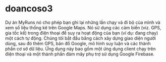 # doancoso3
Dự án MyRuns nó cho phép bạn ghi lại những lần chạy và đi bộ của mình và xem số liệu thống kê trên Google Maps. 
Nó sử dụng các cảm biến (viz. GPS, gia tốc kế) trong điện thoại để suy ra hoạt động của bạn (ví dụ: đang chạy) một cách tự động. 
Chúng tôi bắt đầu bằng cách xây dựng giao diện người dùng, sau đó thêm GPS, bản đồ Google, mô hình suy luận và các thành phần cơ sở dữ liệu. 
Ứng dụng này bao gồm một ứng dụng client chạy trên điện thoại và một thành phần đám mây phụ trợ sử dụng Google Firebase. 
